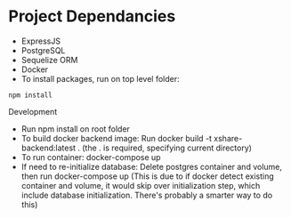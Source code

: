 Project Dependancies
===============
- ExpressJS
- PostgreSQL
- Sequelize ORM
- Docker
- To install packages, run on top level folder:

```
npm install
```

Development
- Run npm install on root folder 
- To build docker backend image: Run docker build -t xshare-backend:latest . (the . is required, specifying current directory)
- To run container: docker-compose up
- If need to re-initialize database: Delete postgres container and volume, then run docker-compose up 
(This is due to if docker detect existing container and volume, it would skip over initialization step, which include database initialization. There's probably a smarter way to do this)
